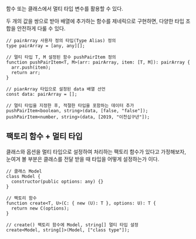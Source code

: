 함수 또는 클래스에서 멀티 타입 변수를 활용할 수 있다.

두 개의 값을 쌍으로 받아 배열에 추가하는 함수를 제네릭으로 구현하면, 다양한 타입 조합을 안전하게 다룰 수 있다.

```tsx
// pairArray 사용자 정의 타입(Type Alias) 정의
type pairArray = [any, any][];

// 멀티 타입 T, M 설정된 함수 pushPairItem 정의
function pushPairItem<T, M>(arr: pairArray, item: [T, M]): pairArray {
  arr.push(item);
  return arr;
}

// piarArray 타입으로 설정된 data 배열 선언
const data: pairArray = [];

// 멀티 타입을 지정한 후, 적절한 타입을 포함하는 데이터 추가
pushPairItem<boolean, string>(data, [false, "false"]);
pushPairItem<number, string>(data, [2019, "이천십구년"]);
```

## 팩토리 함수 + 멀티 타입

클래스와 옵션을 멀티 타입으로 설정하여 처리하는 팩토리 함수가 있다고 가정해보자, 눈여겨 볼 부분은 클래스를 전달 받을 때 타입을 어떻게 설정하는가 이다.

```tsx
// 클래스 Model
class Model {
  constructor(public options: any) {}
}

// 팩토리 함수
function create<T, U>(C: { new (U): T }, options: U): T {
  return new C(options);
}

// create() 팩토리 함수에 Model, string[] 멀티 타입 설정
create<Model, string[]>(Model, ["class type"]);
```
